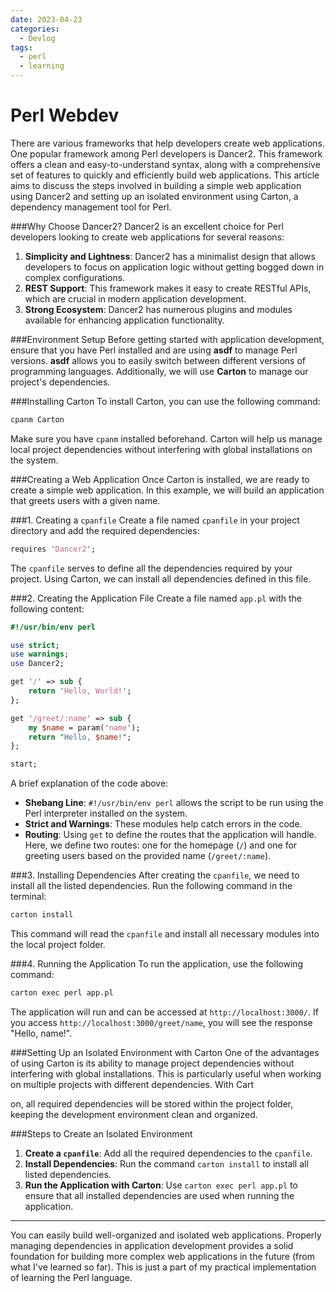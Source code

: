 ```yaml
---
date: 2023-04-23
categories:
  - Devlog
tags:
  - perl
  - learning
---
```


# Perl Webdev

There are various frameworks that help developers create web applications. One popular framework among Perl developers is Dancer2. This framework offers a clean and easy-to-understand syntax, along with a comprehensive set of features to quickly and efficiently build web applications.<!-- more -->
 This article aims to discuss the steps involved in building a simple web application using Dancer2 and setting up an isolated environment using Carton, a dependency management tool for Perl.

###Why Choose Dancer2?
Dancer2 is an excellent choice for Perl developers looking to create web applications for several reasons:
1. **Simplicity and Lightness**: Dancer2 has a minimalist design that allows developers to focus on application logic without getting bogged down in complex configurations.
2. **REST Support**: This framework makes it easy to create RESTful APIs, which are crucial in modern application development.
3. **Strong Ecosystem**: Dancer2 has numerous plugins and modules available for enhancing application functionality.

###Environment Setup
Before getting started with application development, ensure that you have Perl installed and are using **asdf** to manage Perl versions. **asdf** allows you to easily switch between different versions of programming languages. Additionally, we will use **Carton** to manage our project's dependencies.

###Installing Carton
To install Carton, you can use the following command:

```bash
cpanm Carton
```

Make sure you have `cpanm` installed beforehand. Carton will help us manage local project dependencies without interfering with global installations on the system.

###Creating a Web Application
Once Carton is installed, we are ready to create a simple web application. In this example, we will build an application that greets users with a given name.

###1. Creating a `cpanfile`
Create a file named `cpanfile` in your project directory and add the required dependencies:

```perl
requires 'Dancer2';
```

The `cpanfile` serves to define all the dependencies required by your project. Using Carton, we can install all dependencies defined in this file.

###2. Creating the Application File
Create a file named `app.pl` with the following content:

```perl
#!/usr/bin/env perl

use strict;
use warnings;
use Dancer2;

get '/' => sub {
    return 'Hello, World!';
};

get '/greet/:name' => sub {
    my $name = param('name');
    return "Hello, $name!";
};

start;
```

A brief explanation of the code above:
- **Shebang Line**: `#!/usr/bin/env perl` allows the script to be run using the Perl interpreter installed on the system.
- **Strict and Warnings**: These modules help catch errors in the code.
- **Routing**: Using `get` to define the routes that the application will handle. Here, we define two routes: one for the homepage (`/`) and one for greeting users based on the provided name (`/greet/:name`).

###3. Installing Dependencies
After creating the `cpanfile`, we need to install all the listed dependencies. Run the following command in the terminal:

```bash
carton install
```

This command will read the `cpanfile` and install all necessary modules into the local project folder.

###4. Running the Application
To run the application, use the following command:

```bash
carton exec perl app.pl
```

The application will run and can be accessed at `http://localhost:3000/`. If you access `http://localhost:3000/greet/name`, you will see the response "Hello, name!".

###Setting Up an Isolated Environment with Carton
One of the advantages of using Carton is its ability to manage project dependencies without interfering with global installations. This is particularly useful when working on multiple projects with different dependencies. With Cart

on, all required dependencies will be stored within the project folder, keeping the development environment clean and organized.

###Steps to Create an Isolated Environment
1. **Create a `cpanfile`**: Add all the required dependencies to the `cpanfile`.
2. **Install Dependencies**: Run the command `carton install` to install all listed dependencies.
3. **Run the Application with Carton**: Use `carton exec perl app.pl` to ensure that all installed dependencies are used when running the application.

---
You can easily build well-organized and isolated web applications. Properly managing dependencies in application development provides a solid foundation for building more complex web applications in the future (from what I've learned so far). This is just a part of my practical implementation of learning the Perl language.
